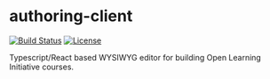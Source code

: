 # authoring-client

[![Build Status](https://dalaran.oli.cmu.edu/jenkins/buildStatus/icon?job=course-editor)](https://dalaran.oli.cmu.edu/jenkins/job/course-editor/)
[![License](https://img.shields.io/badge/license-MIT-green.svg)](https://github.com/Simon-Initiative/course-editor/blob/master/LICENSE)

Typescript/React based WYSIWYG editor for building Open Learning Initiative courses.

